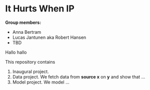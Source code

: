 # It Hurts When IP

**Group members:**
- Anna Bertram
- Lucas Jantunen aka Robert Hansen
- TBD

Hallo hallo

This repository contains  
1. Inaugural project. 
2. Data project. We fetch data from **source x** on **y** and show that ...
3. Model project. We model ...
